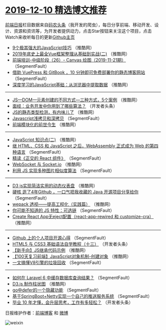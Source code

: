 # [2019-12-10 精选博文推荐](http://hao.caibaojian.com/date/2019/12/10)

[前端日报](http://caibaojian.com/c/news)栏目数据来自[码农头条](http://hao.caibaojian.com/)（我开发的爬虫），每日分享前端、移动开发、设计、资源和资讯等，为开发者提供动力，点击Star按钮来关注这个项目，点击Watch来收听每日的更新[Github主页](https://github.com/kujian/frontendDaily)
* [9个极其强大的JavaScript技巧](http://hao.caibaojian.com/133185.html) （推酷网）
* [2019年底史上最全Vue框架整理从基础到实战(二)](http://hao.caibaojian.com/133197.html) （推酷网）
* [前端培训-中级阶段（26）- Canvas 绘图（2019-11-21期）](http://hao.caibaojian.com/133177.html) （SegmentFault）
* [借助 VuePress 和 GitBook ，10 分钟即可免费部署你的静态博客网站](http://hao.caibaojian.com/133173.html) （SegmentFault）
* [深度学习的JavaScript基础：从浏览器中提取数据](http://hao.caibaojian.com/133187.html) （推酷网）

***
* [JS—DOM—元素创建的不同方式—三种方式，5个案例](http://hao.caibaojian.com/133200.html) （推酷网）
* [面经：业务开发中你用到了哪些算法？](http://hao.caibaojian.com/133183.html) （开发者头条）
* [JS的静态类型检测，有内味儿了](http://hao.caibaojian.com/133196.html) （推酷网）
* [Javascript浅拷贝和深拷贝](http://hao.caibaojian.com/133172.html) （SegmentFault）
* [前端模块化的前世今生](http://hao.caibaojian.com/133188.html) （推酷网）

***
* [JavaScript 知识点(二)](http://hao.caibaojian.com/133189.html) （推酷网）
* [继 HTML、CSS 和 JavaScript 之后，WebAssembly 正式成为 Web 的第四种语言](http://hao.caibaojian.com/133179.html) （SegmentFault）
* [精读《正交的 React 组件》](http://hao.caibaojian.com/133176.html) （SegmentFault）
* [WebSocket 与 Socket.io](http://hao.caibaojian.com/133190.html) （推酷网）
* [利用 JS 实现多种图片相似度算法](http://hao.caibaojian.com/133166.html) （SegmentFault）

***
* [D3 js实现简洁实用的动态仪表盘](http://hao.caibaojian.com/133192.html) （推酷网）
* [硬核 逛了4年Github ，一口气把我收藏的 Java 开源项目分享给你](http://hao.caibaojian.com/133168.html) （SegmentFault）
* [wepack 透视——提高工程化（实践篇）](http://hao.caibaojian.com/133193.html) （推酷网）
* [你可能不知道的 JS 特性：可选链](http://hao.caibaojian.com/133169.html) （SegmentFault）
* [Create React App无eject配置（react-app-rewired 和 customize-cra）](http://hao.caibaojian.com/133194.html) （推酷网）

***
* [Github 上的个人项目开源心得](http://hao.caibaojian.com/133170.html) （SegmentFault）
* [HTML5 与 CSS3 基础语法自学教程（十三）](http://hao.caibaojian.com/133182.html) （开发者头条）
* [【新手向】JS继承代码示例](http://hao.caibaojian.com/133195.html) （推酷网）
* [【100天复习前端】JavaScript对象机制-创建对象](http://hao.caibaojian.com/133186.html) （推酷网）
* [一文搞懂V8引擎的垃圾回收](http://hao.caibaojian.com/133174.html) （SegmentFault）

***
* [如何在 Laravel 6 中缓存数据库查询结果？](http://hao.caibaojian.com/133175.html) （SegmentFault）
* [D3.js 制作柱状图](http://hao.caibaojian.com/133191.html) （推酷网）
* [go中defer的一个隐藏功能](http://hao.caibaojian.com/133167.html) （SegmentFault）
* [基于SpringBoot+Netty实现一个自己的推送服务系统](http://hao.caibaojian.com/133178.html) （SegmentFault）
* [毕业 10 年才懂，会升层思考，工作有多轻松？](http://hao.caibaojian.com/133180.html) （开发者头条）

日报维护作者：[前端博客](http://caibaojian.com/) 和 [微博](http://caibaojian.com/go/weibo)

![weixin](https://user-images.githubusercontent.com/3055447/38468989-651132ac-3b80-11e8-8e6b-15122322a9d7.png)
